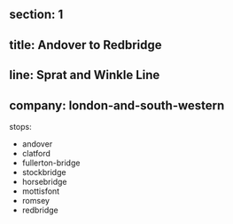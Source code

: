 ﻿section: 1
----
title: Andover to Redbridge
----
line: Sprat and Winkle Line
----
company: london-and-south-western
----
stops:
- andover
- clatford
- fullerton-bridge
- stockbridge
- horsebridge
- mottisfont
- romsey
- redbridge
